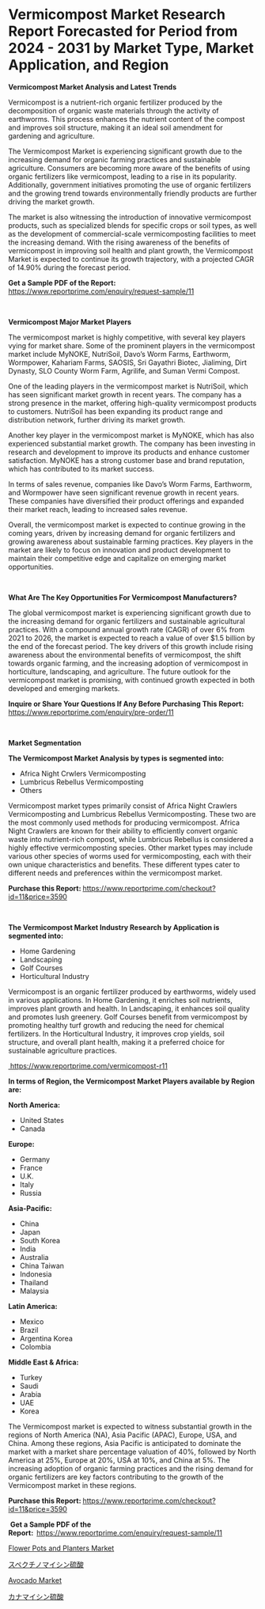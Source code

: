 <p><h1>Vermicompost Market Research Report Forecasted for Period from 2024 -  2031 by Market Type, Market Application, and Region</h1></p><p><strong>Vermicompost Market Analysis and Latest Trends</strong></p>
<p><p>Vermicompost is a nutrient-rich organic fertilizer produced by the decomposition of organic waste materials through the activity of earthworms. This process enhances the nutrient content of the compost and improves soil structure, making it an ideal soil amendment for gardening and agriculture.</p><p>The Vermicompost Market is experiencing significant growth due to the increasing demand for organic farming practices and sustainable agriculture. Consumers are becoming more aware of the benefits of using organic fertilizers like vermicompost, leading to a rise in its popularity. Additionally, government initiatives promoting the use of organic fertilizers and the growing trend towards environmentally friendly products are further driving the market growth.</p><p>The market is also witnessing the introduction of innovative vermicompost products, such as specialized blends for specific crops or soil types, as well as the development of commercial-scale vermicomposting facilities to meet the increasing demand. With the rising awareness of the benefits of vermicompost in improving soil health and plant growth, the Vermicompost Market is expected to continue its growth trajectory, with a projected CAGR of 14.90% during the forecast period.</p></p>
<p><strong>Get a Sample PDF of the Report:&nbsp;</strong> <a href="https://www.reportprime.com/enquiry/request-sample/11">https://www.reportprime.com/enquiry/request-sample/11</a></p>
<p>&nbsp;</p>
<p><strong>Vermicompost Major Market Players</strong></p>
<p><p>The vermicompost market is highly competitive, with several key players vying for market share. Some of the prominent players in the vermicompost market include MyNOKE, NutriSoil, Davo’s Worm Farms, Earthworm, Wormpower, Kahariam Farms, SAOSIS, Sri Gayathri Biotec, Jialiming, Dirt Dynasty, SLO County Worm Farm, Agrilife, and Suman Vermi Compost.</p><p>One of the leading players in the vermicompost market is NutriSoil, which has seen significant market growth in recent years. The company has a strong presence in the market, offering high-quality vermicompost products to customers. NutriSoil has been expanding its product range and distribution network, further driving its market growth.</p><p>Another key player in the vermicompost market is MyNOKE, which has also experienced substantial market growth. The company has been investing in research and development to improve its products and enhance customer satisfaction. MyNOKE has a strong customer base and brand reputation, which has contributed to its market success.</p><p>In terms of sales revenue, companies like Davo’s Worm Farms, Earthworm, and Wormpower have seen significant revenue growth in recent years. These companies have diversified their product offerings and expanded their market reach, leading to increased sales revenue.</p><p>Overall, the vermicompost market is expected to continue growing in the coming years, driven by increasing demand for organic fertilizers and growing awareness about sustainable farming practices. Key players in the market are likely to focus on innovation and product development to maintain their competitive edge and capitalize on emerging market opportunities.</p></p>
<p>&nbsp;</p>
<p><strong>What Are The Key Opportunities For Vermicompost Manufacturers?</strong></p>
<p><p>The global vermicompost market is experiencing significant growth due to the increasing demand for organic fertilizers and sustainable agricultural practices. With a compound annual growth rate (CAGR) of over 6% from 2021 to 2026, the market is expected to reach a value of over $1.5 billion by the end of the forecast period. The key drivers of this growth include rising awareness about the environmental benefits of vermicompost, the shift towards organic farming, and the increasing adoption of vermicompost in horticulture, landscaping, and agriculture. The future outlook for the vermicompost market is promising, with continued growth expected in both developed and emerging markets.</p></p>
<p><strong>Inquire or Share Your Questions If Any Before Purchasing This Report:</strong> <a href="https://www.reportprime.com/enquiry/pre-order/11">https://www.reportprime.com/enquiry/pre-order/11</a></p>
<p>&nbsp;</p>
<p><strong>Market Segmentation</strong></p>
<p><strong>The Vermicompost Market Analysis by types is segmented into:</strong></p>
<p><ul><li>Africa Night Crwlers Vermicomposting</li><li>Lumbricus Rebellus Vermicomposting</li><li>Others</li></ul></p>
<p><p>Vermicompost market types primarily consist of Africa Night Crawlers Vermicomposting and Lumbricus Rebellus Vermicomposting. These two are the most commonly used methods for producing vermicompost. Africa Night Crawlers are known for their ability to efficiently convert organic waste into nutrient-rich compost, while Lumbricus Rebellus is considered a highly effective vermicomposting species. Other market types may include various other species of worms used for vermicomposting, each with their own unique characteristics and benefits. These different types cater to different needs and preferences within the vermicompost market.</p></p>
<p><strong>Purchase this Report:&nbsp;</strong><a href="https://www.reportprime.com/checkout?id=11&price=3590">https://www.reportprime.com/checkout?id=11&price=3590</a></p>
<p>&nbsp;</p>
<p><strong>The Vermicompost Market Industry Research by Application is segmented into:</strong></p>
<p><ul><li>Home Gardening</li><li>Landscaping</li><li>Golf Courses</li><li>Horticultural Industry</li></ul></p>
<p><p>Vermicompost is an organic fertilizer produced by earthworms, widely used in various applications. In Home Gardening, it enriches soil nutrients, improves plant growth and health. In Landscaping, it enhances soil quality and promotes lush greenery. Golf Courses benefit from vermicompost by promoting healthy turf growth and reducing the need for chemical fertilizers. In the Horticultural Industry, it improves crop yields, soil structure, and overall plant health, making it a preferred choice for sustainable agriculture practices.</p></p>
<p><a href="https://www.reportprime.com/vermicompost-r11">&nbsp;https://www.reportprime.com/vermicompost-r11</a></p>
<p><strong>In terms of Region, the Vermicompost Market Players available by Region are:</strong></p>
<p>
    <p> <strong> North America: </strong>
        <ul>
            <li>United States</li>
            <li>Canada</li>
        </ul>
        </p> 
    <p> <strong> Europe: </strong>
        <ul>
            <li>Germany</li>
            <li>France</li>
            <li>U.K.</li>
            <li>Italy</li>
            <li>Russia</li>
        </ul>
        </p> 
    <p> <strong> Asia-Pacific: </strong>
        <ul>
            <li>China</li>
            <li>Japan</li>
            <li>South Korea</li>
            <li>India</li>
            <li>Australia</li>
            <li>China Taiwan</li>
            <li>Indonesia</li>
            <li>Thailand</li>
            <li>Malaysia</li>
        </ul>
        </p> 
    <p> <strong> Latin America: </strong>
        <ul>
            <li>Mexico</li>
            <li>Brazil</li>
            <li>Argentina Korea</li>
            <li>Colombia</li>
        </ul>
        </p> 
    <p> <strong> Middle East & Africa: </strong>
        <ul>
            <li>Turkey</li>
            <li>Saudi</li>
            <li>Arabia</li>
            <li>UAE</li>
            <li>Korea</li>
        </ul>
    </p>
    </p>
<p><p>The Vermicompost market is expected to witness substantial growth in the regions of North America (NA), Asia Pacific (APAC), Europe, USA, and China. Among these regions, Asia Pacific is anticipated to dominate the market with a market share percentage valuation of 40%, followed by North America at 25%, Europe at 20%, USA at 10%, and China at 5%. The increasing adoption of organic farming practices and the rising demand for organic fertilizers are key factors contributing to the growth of the Vermicompost market in these regions.</p></p>
<p><strong>Purchase this Report: </strong><a href="https://www.reportprime.com/checkout?id=11&price=3590">https://www.reportprime.com/checkout?id=11&price=3590</a></p>
<p>&nbsp;<strong>Get a Sample PDF of the Report:&nbsp;&nbsp;</strong><a href="https://www.reportprime.com/enquiry/request-sample/11">https://www.reportprime.com/enquiry/request-sample/11</a></p>
<p><strong></strong></p>
<p><p><a href="https://github.com/ashman753/Market-Research-Report-List-1/blob/main/flower-pots-and-planters-market.md">Flower Pots and Planters Market</a></p><p><a href="https://github.com/KaliMetz2023/Market-Research-Report-List-1/blob/main/487794669394.md">スペクチノマイシン硫酸</a></p><p><a href="https://github.com/LibbySpencer2018/Market-Research-Report-List-1/blob/main/avocado-market.md">Avocado Market</a></p><p><a href="https://github.com/JoanaNitzsche/Market-Research-Report-List-1/blob/main/289872669393.md">カナマイシン硫酸</a></p></p>